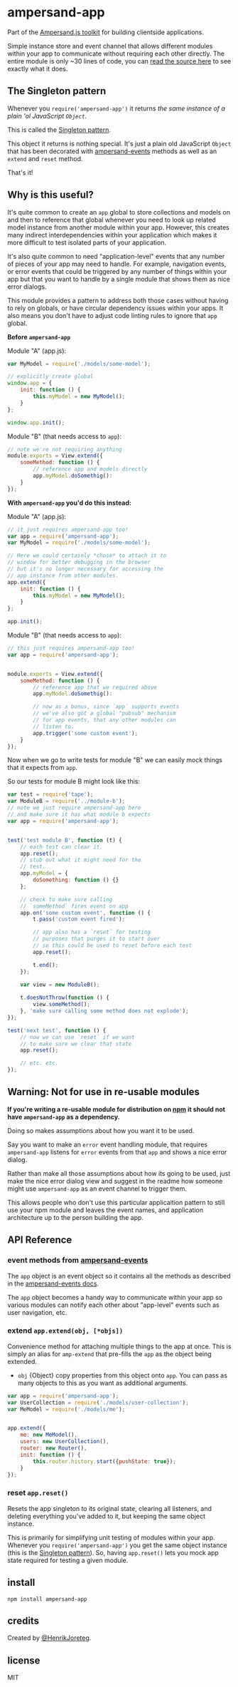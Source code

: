 # ampersand-app

<!-- starthide -->
Part of the [Ampersand.js toolkit](http://ampersandjs.com) for building clientside applications.
<!-- endhide -->

Simple instance store and event channel that allows different modules within your app to communicate without requiring each other directly. The entire module is only ~30 lines of code, you can [read the source here](https://github.com/AmpersandJS/ampersand-app/blob/master/ampersand-app.js) to see exactly what it does.


## The Singleton pattern

Whenever you `require('ampersand-app')` it returns *the same instance of a plain 'ol JavaScript `Object`*.

This is called the [Singleton pattern](http://en.wikipedia.org/wiki/Singleton_pattern). 

This object it returns is nothing special. It's just a plain old JavaScript `Object` that has been decorated with [ampersand-events](http://ampersandjs.com/docs#ampersand-events) methods as well as an `extend` and `reset` method.

That's it!


## Why is this useful?

It's quite common to create an `app` global to store collections and models on and then to reference that global whenever you need to look up related model instance from another module within your app. However, this creates many indirect interdependencies within your application which makes it more difficult to test isolated parts of your application. 

It's also quite common to need "application-level" events that any number of pieces of your app may need to handle. For example, navigation events, or error events that could be triggered by any number of things within your app but that you want to handle by a single module that shows them as nice error dialogs.

This module provides a pattern to address both those cases without having to rely on globals, or have circular dependency issues within your apps. It also means you don't have to adjust code linting rules to ignore that `app` global.


**Before `ampersand-app`**

Module "A" (app.js):

```javascript
var MyModel = require('./models/some-model');

// explicitly create global
window.app = {
    init: function () {
        this.myModel = new MyModel();
    }
};

window.app.init();
```

Module "B" (that needs access to `app`):

```javascript
// note we're not requiring anything
module.exports = View.extend({
    someMethod: function () {
        // reference app and models directly
        app.myModel.doSomethig():
    }
});
```

**With `ampersand-app` you'd do this instead:**

Module "A" (app.js):

```javascript
// it just requires ampersand-app too!
var app = require('ampersand-app');
var MyModel = require('./models/some-model');

// Here we could certainly *chose* to attach it to
// window for better debugging in the browser 
// but it's no longer necessary for accessing the 
// app instance from other modules.
app.extend({
    init: function () {
        this.myModel = new MyModel();
    }
};

app.init();
```

Module "B" (that needs access to `app`):

```javascript
// this just requires ampersand-app too!
var app = require('ampersand-app');


module.exports = View.extend({
    someMethod: function () {
        // reference app that we required above
        app.myModel.doSomethig():

        // now as a bonus, since `app` supports events
        // we've also got a global "pubsub" mechanism
        // for app events, that any other modules can 
        // listen to.
        app.trigger('some custom event');
    }
});
```

Now when we go to write tests for module "B" we can easily mock things that it expects from `app`. 

So our tests for module B might look like this:

```js
var test = require('tape');
var ModuleB = require('../module-b');
// note we just require ampersand-app here
// and make sure it has what module b expects
var app = require('ampersand-app');


test('test module B', function (t) {
    // each test can clear it.
    app.reset();
    // stub out what it might need for the
    // test.
    app.myModel = {
        doSomething: function () {}
    };

    // check to make sure calling 
    // `someMethod` fires event on app
    app.on('some custom event', function () {
        t.pass('custom event fired');

        // app also has a `reset` for testing
        // purposes that purges it to start over
        // so this could be used to reset before each test
        app.reset();

        t.end();
    });

    var view = new ModuleB();
    
    t.doesNotThrow(function () {
        view.someMethod();
    }, 'make sure calling some method does not explode');
});

test('next test', function () {
    // now we can use `reset` if we want
    // to make sure we clear that state
    app.reset();

    // etc. etc.
});
```


## Warning: Not for use in re-usable modules

**If you're writing a re-usable module for distribution on [npm](http://npmjs.org/) it should not have `ampersand-app` as a dependency.**

Doing so makes assumptions about how you want it to be used.

Say you want to make an `error` event handling module, that requires `ampersand-app` listens for `error` events from that `app` and shows a nice error dialog. 

Rather than make all those assumptions about how its going to be used, just make the nice error dialog view and suggest in the readme how someone might use `ampersand-app` as an event channel to trigger them.

This allows people who don't use this particular applicaition pattern to still use your npm module and leaves the event names, and application architecture up to the person building the app.


## API Reference

### event methods from [ampersand-events](http://ampersandjs.com/docs#ampersand-events)

The `app` object is an event object so it contains all the methods as described in the [ampersand-events docs](http://ampersandjs.com/docs#ampersand-events).

The `app` object becomes a handy way to communicate within your app so various modules can notify each other about "app-level" events such as user navigation, etc.

### extend `app.extend(obj, [*objs])`

Convenience method for attaching multiple things to the app at once. This is simply an alias for `amp-extend` that pre-fills the `app` as the object being extended.

* `obj` {Object} copy properties from this object onto `app`. You can pass as many objects to this as you want as additional arguments.

```javascript
var app = require('ampersand-app');
var UserCollection = require('./models/user-collection');
var MeModel = require('./models/me');


app.extend({
    me: new MeModel(),
    users: new UserCollection(),
    router: new Router(),
    init: function () {
        this.router.history.start({pushState: true});
    }
});
```

### reset `app.reset()`

Resets the app singleton to its original state, clearing all listeners, and deleting everything you've added to it, but keeping the same object instance.

This is primarily for simplifying unit testing of modules within your app. Whenever you `require('ampersand-app')` you get the same object instance (this is the [Singleton pattern](http://en.wikipedia.org/wiki/Singleton_pattern)). So, having `app.reset()` lets you mock app state required for testing a given module.


## install

```
npm install ampersand-app
```

## credits

Created by [@HenrikJoreteg](http://twitter.com/henrikjoreteg).

## license

MIT

